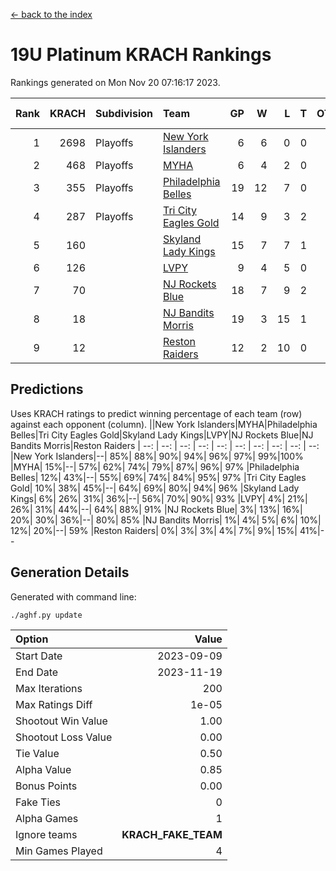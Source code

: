 [<- back to the index](readme.md)
# 19U Platinum KRACH Rankings
Rankings generated on Mon Nov 20 07:16:17 2023.

Rank|KRACH|Subdivision|Team|GP|W|L|T|OTW|OTL|SoS|Exp Wins|Win Diff
---:|---:|:---|:---|---:|---:|---:|---:|---:|---:|---:|---:|---:
1|2698|Playoffs|[New York Islanders](https://gamesheetstats.com/seasons/3663/teams/140861/schedule)|6|6|0|0|0|0|60|6.8|-0.0
2|468|Playoffs|[MYHA](https://gamesheetstats.com/seasons/3663/teams/140863/schedule)|6|4|2|0|0|0|239|4.9|0.0
3|355|Playoffs|[Philadelphia Belles](https://gamesheetstats.com/seasons/3663/teams/140864/schedule)|19|12|7|0|0|0|628|12.9|0.0
4|287|Playoffs|[Tri City Eagles Gold](https://gamesheetstats.com/seasons/3663/teams/140869/schedule)|14|9|3|2|0|0|138|10.9|0.0
5|160||[Skyland Lady Kings](https://gamesheetstats.com/seasons/3663/teams/140865/schedule)|15|7|7|1|0|0|390|8.4|0.0
6|126||[LVPY](https://gamesheetstats.com/seasons/3663/teams/140860/schedule)|9|4|5|0|0|0|187|4.9|0.0
7|70||[NJ Rockets Blue](https://gamesheetstats.com/seasons/3663/teams/140867/schedule)|18|7|9|2|0|0|547|8.9|0.0
8|18||[NJ Bandits Morris](https://gamesheetstats.com/seasons/3663/teams/140866/schedule)|19|3|15|1|0|0|393|4.4|0.0
9|12||[Reston Raiders](https://gamesheetstats.com/seasons/3663/teams/140868/schedule)|12|2|10|0|0|0|117|2.9|0.0

## Predictions
Uses KRACH ratings to predict winning percentage of each team (row) against each opponent (column).
||New York Islanders|MYHA|Philadelphia Belles|Tri City Eagles Gold|Skyland Lady Kings|LVPY|NJ Rockets Blue|NJ Bandits Morris|Reston Raiders
| --: | --: | --: | --: | --: | --: | --: | --: | --: | --: 
|New York Islanders|--| 85%| 88%| 90%| 94%| 96%| 97%| 99%|100%
|MYHA| 15%|--| 57%| 62%| 74%| 79%| 87%| 96%| 97%
|Philadelphia Belles| 12%| 43%|--| 55%| 69%| 74%| 84%| 95%| 97%
|Tri City Eagles Gold| 10%| 38%| 45%|--| 64%| 69%| 80%| 94%| 96%
|Skyland Lady Kings|  6%| 26%| 31%| 36%|--| 56%| 70%| 90%| 93%
|LVPY|  4%| 21%| 26%| 31%| 44%|--| 64%| 88%| 91%
|NJ Rockets Blue|  3%| 13%| 16%| 20%| 30%| 36%|--| 80%| 85%
|NJ Bandits Morris|  1%|  4%|  5%|  6%| 10%| 12%| 20%|--| 59%
|Reston Raiders|  0%|  3%|  3%|  4%|  7%|  9%| 15%| 41%|--

## Generation Details

Generated with command line:
```
./aghf.py update
```

| Option | Value |
| :----- | ----: |
| Start Date | 2023-09-09 |
| End Date | 2023-11-19 |
| Max Iterations | 200 |
| Max Ratings Diff | 1e-05 |
| Shootout Win Value | 1.00 |
| Shootout Loss Value | 0.00 |
| Tie Value | 0.50 |
| Alpha Value | 0.85 |
| Bonus Points | 0.00 |
| Fake Ties | 0 |
| Alpha Games | 1 |
| Ignore teams | __KRACH_FAKE_TEAM__ |
| Min Games Played | 4 |

